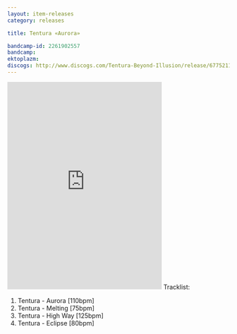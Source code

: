 ```yaml
---
layout: item-releases
category: releases

title: Tentura «Aurora»

bandcamp-id: 2261902557
bandcamp: 
ektoplazm: 
discogs: http://www.discogs.com/Tentura-Beyond-Illusion/release/6775211
---
```


<iframe style="border: 0; width: 350px; height: 470px;" src="https://bandcamp.com/EmbeddedPlayer/album=1673341211/size=large/bgcol=ffffff/linkcol=0687f5/tracklist=false/transparent=true/" seamless><a href="http://sentimony.bandcamp.com/album/specialmind-the-missing-particle">Specialmind - The Missing Particle by Sentimony Records</a></iframe>
Tracklist:

01. Tentura - Aurora [110bpm]
02. Tentura - Melting [75bpm]
03. Tentura - High Way [125bpm]
04. Tentura - Eclipse [80bpm]